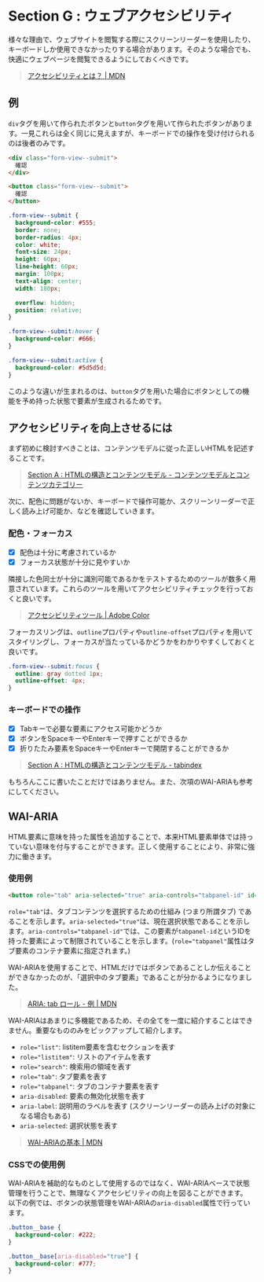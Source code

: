 # Section G : ウェブアクセシビリティ

様々な理由で、ウェブサイトを閲覧する際にスクリーンリーダーを使用したり、キーボードしか使用できなかったりする場合があります。そのような場合でも、快適にウェブページを閲覧できるようにしておくべきです。

> [アクセシビリティとは？ | MDN](https://developer.mozilla.org/ja/docs/Learn/Accessibility/What_is_accessibility)

## 例

`div`タグを用いて作られたボタンと`button`タグを用いて作られたボタンがあります。一見これらは全く同じに見えますが、キーボードでの操作を受け付けられるのは後者のみです。

```html
<div class="form-view--submit">
  確認
</div>

<button class="form-view--submit">
  確認
</button>
```

```css
.form-view--submit {
  background-color: #555;
  border: none;
  border-radius: 4px;
  color: white;
  font-size: 24px;
  height: 60px;
  line-height: 60px;
  margin: 100px;
  text-align: center;
  width: 180px;

  overflow: hidden;
  position: relative;
}

.form-view--submit:hover {
  background-color: #666;
}

.form-view--submit:active {
  background-color: #5d5d5d;
}
```

このような違いが生まれるのは、`button`タグを用いた場合にボタンとしての機能を予め持った状態で要素が生成されるためです。

## アクセシビリティを向上させるには

まず初めに検討すべきことは、コンテンツモデルに従った正しいHTMLを記述することです。

> [Section A : HTMLの構造とコンテンツモデル - コンテンツモデルとコンテンツカテゴリー](https://github.com/kmc-jp/css-study-seminar/blob/main/documents/advanced/Section-A.md#%E3%82%B3%E3%83%B3%E3%83%86%E3%83%B3%E3%83%84%E3%83%A2%E3%83%87%E3%83%AB%E3%81%A8%E3%82%B3%E3%83%B3%E3%83%86%E3%83%B3%E3%83%84%E3%82%AB%E3%83%86%E3%82%B4%E3%83%AA%E3%83%BC)

次に、配色に問題がないか、キーボードで操作可能か、スクリーンリーダーで正しく読み上げ可能か、などを確認していきます。

### 配色・フォーカス

- [x] 配色は十分に考慮されているか
- [x] フォーカス状態が十分に見やすいか

隣接した色同士が十分に識別可能であるかをテストするためのツールが数多く用意されています。これらのツールを用いてアクセシビリティチェックを行っておくと良いです。

> [アクセシビリティツール | Adobe Color](https://color.adobe.com/ja/create/color-contrast-analyzer)

フォーカスリングは、`outline`プロパティや`outline-offset`プロパティを用いてスタイリングし、フォーカスが当たっているかどうかをわかりやすくしておくと良いです。

```css
.form-view--submit:focus {
  outline: gray dotted 1px;
  outline-offset: 4px;
}
```

### キーボードでの操作

- [x] Tabキーで必要な要素にアクセス可能かどうか
- [x] ボタンをSpaceキーやEnterキーで押すことができるか
- [x] 折りたたみ要素をSpaceキーやEnterキーで開閉することができるか

> [Section A : HTMLの構造とコンテンツモデル - tabindex](https://github.com/kmc-jp/css-study-seminar/blob/main/documents/advanced/Section-A.md#tabindex)

もちろんここに書いたことだけではありません。また、次項のWAI-ARIAも参考にしてください。

## WAI-ARIA

HTML要素に意味を持った属性を追加することで、本来HTML要素単体では持っていない意味を付与することができます。正しく使用することにより、非常に強力に働きます。

### 使用例

```html
<button role="tab" aria-selected="true" aria-controls="tabpanel-id" id="tab-id">Tab label</button>
```

`role="tab"`は、タブコンテンツを選択するための仕組み (つまり所謂タブ) であることを示します。`aria-selected="true"`は、現在選択状態であることを示します。`aria-controls="tabpanel-id"`では、この要素が`tabpanel-id`というIDを持った要素によって制限されていることを示します。(`role="tabpanel"`属性はタブ要素のコンテナ要素に指定されます。)

WAI-ARIAを使用することで、HTMLだけではボタンであることしか伝えることができなかったのが、「選択中のタブ要素」であることが分かるようになりました。

> [ARIA: tab ロール - 例 | MDN](https://developer.mozilla.org/ja/docs/Web/Accessibility/ARIA/Roles/Tab_Role#example)

WAI-ARIAはあまりに多機能であるため、その全てを一度に紹介することはできません。重要なもののみをピックアップして紹介します。

- `role="list"`: listitem要素を含むセクションを表す
- `role="listitem"`: リストのアイテムを表す
- `role="search"`: 検索用の領域を表す
- `role="tab"`: タブ要素を表す
- `role="tabpanel"`: タブのコンテナ要素を表す
- `aria-disabled`: 要素の無効化状態を表す
- `aria-label`: 説明用のラベルを表す (スクリーンリーダーの読み上げの対象になる場合もある)
- `aria-selected`: 選択状態を表す

> [WAI-ARIAの基本 | MDN](https://developer.mozilla.org/ja/docs/Learn/Accessibility/WAI-ARIA_basics)

### CSSでの使用例

WAI-ARIAを補助的なものとして使用するのではなく、WAI-ARIAベースで状態管理を行うことで、無理なくアクセシビリティの向上を図ることができます。<br>
以下の例では、ボタンの状態管理をWAI-ARIAの`aria-disabled`属性で行っています。

```css
.button__base {
  background-color: #222;
}

.button__base[aria-disabled="true"] {
  background-color: #777;
}
```